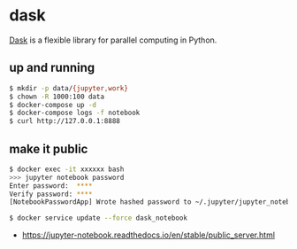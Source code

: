 dask
====

[Dask][1] is a flexible library for parallel computing in Python.

## up and running

```bash
$ mkdir -p data/{jupyter,work}
$ chown -R 1000:100 data
$ docker-compose up -d
$ docker-compose logs -f notebook
$ curl http://127.0.0.1:8888
```

## make it public

```bash
$ docker exec -it xxxxxx bash
>>> jupyter notebook password
Enter password:  ****
Verify password: ****
[NotebookPasswordApp] Wrote hashed password to ~/.jupyter/jupyter_notebook_config.json

$ docker service update --force dask_notebook
```

- <https://jupyter-notebook.readthedocs.io/en/stable/public_server.html>

[1]: https://docs.dask.org/en/latest/
